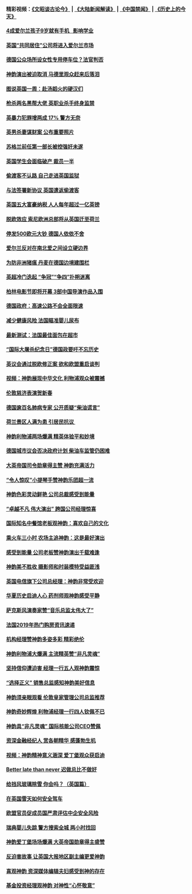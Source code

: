 #### 精彩视频：[《文昭谈古论今》](https://github.com/gfw-breaker/wenzhao) | [《大陆新闻解读》](https://github.com/gfw-breaker/ntdtv-comedy) | [《中国禁闻》](https://github.com/gfw-breaker/ntdtv-news) | [《历史上的今天》](https://github.com/gfw-breaker/today-in-history) 

#### [4成爱尔兰孩子9岁就有手机   影响学业](../pages/nsc974/n11018141.md?t=02012130) 

#### [英国“共同居住”公司将进入爱尔兰市场](../pages/nsc974/n11018074.md?t=02012130) 

#### [德国公众场所设女性专用停车位？法官判否](../pages/nsc974/n11018033.md?t=02012130) 

#### [神韵演出被迫取消 马德里观众赶来后落泪](../pages/nsc974/n11016854.md?t=02012130) 

#### [图说英国一周：赴汤蹈火的硬汉们](../pages/nsc974/n11016810.md?t=02012130) 

#### [枪杀两名黑帮大佬 英职业杀手终身监禁](../pages/nsc974/n11016799.md?t=02012130) 

#### [英暴力犯罪增两成 17% 警方无奈](../pages/nsc974/n11016787.md?t=02012130) 

#### [英男杀妻谋财案 公布重要照片](../pages/nsc974/n11016778.md?t=02012130) 

#### [苏格兰前任第一部长被控强奸未遂](../pages/nsc974/n11016772.md?t=02012130) 

#### [英国学生会面临破产 裁员一半](../pages/nsc974/n11016766.md?t=02012130) 

#### [偷渡客不认路 自己走进英国监狱](../pages/nsc974/n11016763.md?t=02012130) 

#### [与法签署新协议 英国遣返偷渡客](../pages/nsc974/n11016756.md?t=02012130) 

#### [英国五大富豪纳税 人人每年超过一亿英镑](../pages/nsc974/n11016706.md?t=02012130) 

#### [脱欧效应 索尼欧洲总部将从英国迁至荷兰](../pages/nsc974/n11015209.md?t=02012130) 

#### [停发500欧元大钞 德国人依依不舍](../pages/nsc974/n11015417.md?t=02012130) 

#### [爱尔兰反对在南北爱之间设立硬边界](../pages/nsc974/n11015382.md?t=02012130) 

#### [为防非洲猪瘟 丹麦在德国边境建围栏](../pages/nsc974/n11014368.md?t=02012130) 

#### [英超冷门迭起 “争冠”“争四”扑朔迷离](../pages/nsc974/n11014053.md?t=02012130) 

#### [柏林电影节即将开幕 3部中国导演作品入围](../pages/nsc974/n11013824.md?t=02012130) 

#### [德国政府：高速公路不会全面限速](../pages/nsc974/n11013841.md?t=02012130) 

#### [减少健康风险 法国瞄准婴儿尿布](../pages/nsc974/n11012630.md?t=02012130) 

#### [最新测试：法国最佳面包在超市](../pages/nsc974/n11012842.md?t=02012130) 

#### [“国际大屠杀纪念日”德国政要吁不忘历史](../pages/nsc974/n11012513.md?t=02012130) 

#### [英议会通过脱欧修正案 欲和欧盟重启谈判](../pages/nsc974/n11011622.md?t=02012130) 

#### [视频：神韵展现中华文化 利物浦观众被震撼](../pages/nsc974/n11011005.md?t=02012130) 

#### [伦敦慈济表演贺新春](../pages/nsc974/n11011139.md?t=02012130) 

#### [德国逾百名肺病专家 公开质疑“柴油谎言”](../pages/nsc974/n11010325.md?t=02012130) 

#### [荷兰景区人满为患 引居民抗议 ](../pages/nsc974/n11010747.md?t=02012130) 

#### [神韵利物浦两场爆满 精英体验平和妙境](../pages/nsc974/n11010417.md?t=02012130) 

#### [德国城市议会否决政府计划 柴油车监管仍困难](../pages/nsc974/n11010716.md?t=02012130) 

#### [大英帝国司令勋章得主赞 神韵充满活力](../pages/nsc974/n11009434.md?t=02012130) 

#### [“令人惊叹”小提琴手赞神韵乐团超一流](../pages/nsc974/n11009535.md?t=02012130) 

#### [神韵色彩灵动鲜艳 公司总裁感受到能量](../pages/nsc974/n11009391.md?t=02012130) 

#### [“卓越不凡 伟大演出” 跨国公司经理惊喜](../pages/nsc974/n11009359.md?t=02012130) 

#### [国际知名中餐馆老板观神韵：喜欢自己的文化](../pages/nsc974/n11009314.md?t=02012130) 

#### [乘火车三小时 农场主追神韵：这是最好演出](../pages/nsc974/n11009299.md?t=02012130) 

#### [感受到能量 公司老板赞神韵演出千载难逢](../pages/nsc974/n11009226.md?t=02012130) 

#### [神韵美不胜收 摄影师和时装模特受益匪浅](../pages/nsc974/n11009171.md?t=02012130) 

#### [英国电信旗下公司总经理：神韵非常受欢迎](../pages/nsc974/n11008992.md?t=02012130) 

#### [华夏历史启迪人心 药剂师观神韵感受平静](../pages/nsc974/n11007232.md?t=02012130) 

#### [萨克斯风演奏家赞“音乐总监太伟大了”](../pages/nsc974/n11007174.md?t=02012130) 

#### [法国2019年热门购房资讯速递](../pages/nsc974/n10947033.md?t=02012130) 

#### [机构经理赞神韵多姿多彩 精彩绝伦](../pages/nsc974/n11006484.md?t=02012130) 

#### [神韵利物浦大爆满 主流精英赞“非凡灵魂”](../pages/nsc974/n11006697.md?t=02012130) 

#### [坚持信仰遭迫害 经理一行五人观神韵震惊](../pages/nsc974/n11006523.md?t=02012130) 

#### [“选择正义” 销售总监感知神韵美好信息](../pages/nsc974/n11006437.md?t=02012130) 

#### [神韵须亲眼观看 伦敦皇家管理公司总监推荐](../pages/nsc974/n11006402.md?t=02012130) 

#### [神韵奇妙辉煌 利物浦经理一行四人钦佩不已](../pages/nsc974/n11006397.md?t=02012130) 

#### [神韵具“非凡灵魂” 国际核能公司CEO赞佩](../pages/nsc974/n11006353.md?t=02012130) 

#### [资深金融经纪人 赏各朝精华 感蓬勃生机](../pages/nsc974/n11006347.md?t=02012130) 

#### [视频：神韵精神意义涵深 爱丁堡观众获启迪](../pages/nsc974/n11004622.md?t=02012130) 

#### [Better late than never 迟做总比不做好](../pages/nsc974/n11004768.md?t=02012130) 

#### [给挡风玻璃除雪 你会吗？（英国篇）](../pages/nsc974/n11004765.md?t=02012130) 

#### [在英国雪天如何安全驾车](../pages/nsc974/n11004758.md?t=02012130) 

#### [欧盟官员促成员国严肃评估中企安全风险](../pages/nsc974/n11004719.md?t=02012130) 

#### [瑞典婴儿失踪 警方搜索全城 两小时找回](../pages/nsc974/n11004065.md?t=02012130) 

#### [神韵爱丁堡场场爆满 大英帝国勋章得主盛赞](../pages/nsc974/n11003114.md?t=02012130) 

#### [反迫害故事 让英国大报地区副主编更爱神韵](../pages/nsc974/n11003184.md?t=02012130) 

#### [喜观神韵 资深媒体编辑夫妇感受到神的存在](../pages/nsc974/n11003116.md?t=02012130) 

#### [基金投资经理观神韵 对神性“心怀敬意”](../pages/nsc974/n11003069.md?t=02012130) 

